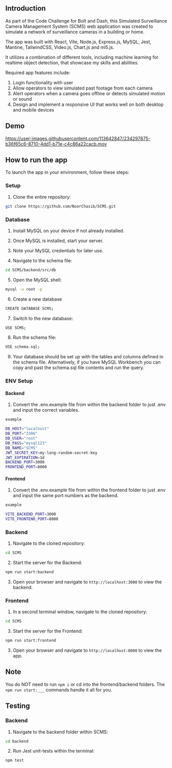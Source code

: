 ## **Introduction**

As part of the Code Challenge for Bolt and Dash, this Simulated Surveillance Camera Management System (SCMS) web application was created to simulate a network of surveillance cameras in a building or home. 

The app was built with React, Vite, Node.js, Express.js, MySQL, Jest, Mantine, TailwindCSS, Video.js, Chart.js and ml5.js.

It utilizes a combination of different tools, including machine learning for realtime object detection, that showcase my skills and abilities.


Required app features include:

1. Login functionality with user
2. Allow operators to view simulated past footage from each camera
3. Alert operators when a camera goes offline or detects simulated motion or sound
4. Design and implement a responsive UI that works well on both desktop and mobile
devices

## **Demo**

https://user-images.githubusercontent.com/113642847/234297875-b36f65c6-8710-4dd1-b71e-c4c86a22cacb.mov


## **How to run the app**

To launch the app in your environment, follow these steps:
### Setup
1. Clone the entire repository:
```bash
git clone https://github.com/NoorChasib/SCMS.git
```

### Database
1. Install MySQL on your device if not already installed.

2. Once MySQL is installed, start your server.

3. Note your MySQL credentials for later use.

4. Navigate to the schema file:
```bash
cd SCMS/backend/src/db
```
5. Open the MySQL shell:
```bash
mysql -u root -p
```
6. Create a new database
```bash
CREATE DATABASE SCMS;
```
7. Switch to the new database:
```bash
USE SCMS;
```
8. Run the schema file:
```bash
USE schema.sql;
```
9. Your database should be set up with the tables and columns defined in the schema file. Alternatively, if you have MySQL Workbench you can copy and past the schema.sql file contents and run the query.

### ENV Setup
#### Backend
1. Convert the .env.example file from within the backend folder to just .env and input the correct variables.

```bash
example

DB_HOST="localhost"
DB_PORT="3306"
DB_USER="root"
DB_PASS="mysql123"
DB_NAME="SCMS"
JWT_SECRET_KEY=my-long-random-secret-key
JWT_EXPIRATION=1d
BACKEND_PORT=3000
FRONTEND_PORT=8000
```

#### Frontend
1. Convert the .env.example file from within the frontend folder to just .env and input the same port numbers as the backend. 

```bash
example

VITE_BACKEND_PORT=3000
VITE_FRONTEND_PORT=8000
```


### Backend
1. Navigate to the cloned repository:
```bash
cd SCMS
```
2. Start the server for the Backend:
```bash
npm run start:backend
```
3. Open your browser and navigate to `http://localhost:3000` to view the backend.

### Frontend
1. In a second terminal window, navigate to the cloned repository:
```bash
cd SCMS
```
3. Start the server for the Frontend:
```bash
npm run start:frontend
```
3. Open your browser and navigate to `http://localhost:8000` to view the app.

## Note
You do NOT need to run `npm i` or cd into the frontend/backend folders. The `npm run start:___` commands handle it all for you.

## **Testing**

### Backend
1. Navigate to the backend folder within SCMS:
```bash
cd backend
```
2. Run Jest unit-tests within the terminal:
```bash
npm test
```




